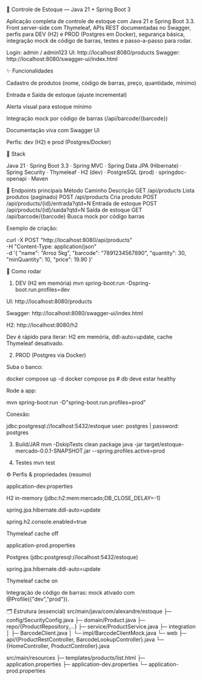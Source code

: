 🧾 Controle de Estoque — Java 21 + Spring Boot 3

Aplicação completa de controle de estoque com Java 21 e Spring Boot 3.3.
Front server-side com Thymeleaf, APIs REST documentadas no Swagger, perfis para DEV (H2) e PROD (Postgres em Docker), segurança básica, integração mock de código de barras, testes e passo-a-passo para rodar.

Login: admin / admin123
UI: http://localhost:8080/products
Swagger: http://localhost:8080/swagger-ui/index.html

✨ Funcionalidades

Cadastro de produtos (nome, código de barras, preço, quantidade, mínimo)

Entrada e Saída de estoque (ajuste incremental)

Alerta visual para estoque mínimo

Integração mock por código de barras (/api/barcode/{barcode})

Documentação viva com Swagger UI

Perfis: dev (H2) e prod (Postgres/Docker)

🧰 Stack

Java 21 · Spring Boot 3.3 · Spring MVC · Spring Data JPA (Hibernate) · Spring Security · Thymeleaf · H2 (dev) · PostgreSQL (prod) · springdoc-openapi · Maven

🧭 Endpoints principais
Método	Caminho	Descrição
GET	/api/products	Lista produtos (paginado)
POST	/api/products	Cria produto
POST	/api/products/{id}/entrada?qtd=N	Entrada de estoque
POST	/api/products/{id}/saida?qtd=N	Saída de estoque
GET	/api/barcode/{barcode}	Busca mock por código barras

Exemplo de criação:

curl -X POST "http://localhost:8080/api/products" \
  -H "Content-Type: application/json" \
  -d '{
        "name": "Arroz 5kg",
        "barcode": "7891234567890",
        "quantity": 30,
        "minQuantity": 10,
        "price": 19.90
      }'

🚀 Como rodar
1) DEV (H2 em memória)
mvn spring-boot:run -Dspring-boot.run.profiles=dev


UI: http://localhost:8080/products

Swagger: http://localhost:8080/swagger-ui/index.html

H2: http://localhost:8080/h2

Dev é rápido para iterar: H2 em memória, ddl-auto=update, cache Thymeleaf desativado.

2) PROD (Postgres via Docker)

Suba o banco:

docker compose up -d
docker compose ps   # db deve estar healthy


Rode a app:

mvn spring-boot:run -D"spring-boot.run.profiles=prod"


Conexão:

jdbc:postgresql://localhost:5432/estoque
user: postgres  |  password: postgres

3) Build/JAR
mvn -DskipTests clean package
java -jar target/estoque-mercado-0.0.1-SNAPSHOT.jar --spring.profiles.active=prod

4) Testes
mvn test

⚙️ Perfis & propriedades (resumo)

application-dev.properties

H2 in-memory (jdbc:h2:mem:mercado;DB_CLOSE_DELAY=-1)

spring.jpa.hibernate.ddl-auto=update

spring.h2.console.enabled=true

Thymeleaf cache off

application-prod.properties

Postgres (jdbc:postgresql://localhost:5432/estoque)

spring.jpa.hibernate.ddl-auto=update

Thymeleaf cache on

Integração de código de barras: mock ativado com @Profile({"dev","prod"}).

🗂️ Estrutura (essencial)
src/main/java/com/alexandre/estoque
 ├─ config/SecurityConfig.java
 ├─ domain/Product.java
 ├─ repo/{ProductRepository,...}
 ├─ service/ProductService.java
 ├─ integration
 │   ├─ BarcodeClient.java
 │   └─ impl/BarcodeClientMock.java
 └─ web
     ├─ api/{ProductRestController, BarcodeLookupController}.java
     └─ {HomeController, ProductController}.java

src/main/resources
 ├─ templates/products/list.html
 ├─ application.properties
 ├─ application-dev.properties
 └─ application-prod.properties
